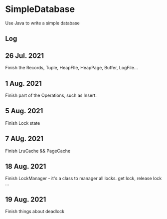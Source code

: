 # SimpleDatabase
Use Java to write a simple database


## Log


## 26 Jul. 2021
Finish the Records, Tuple, HeapFIle, HeapPage, Buffer, LogFile...

## 1 Aug. 2021
Finish part of the Operations, such as Insert.

## 5 Aug. 2021

Finish Lock state 

## 7 AUg. 2021

Finish LruCache && PageCache

## 18 Aug. 2021
Finish LockManager - it's a class to manager all locks. get lock, release lock ...

## 19 Aug. 2021
Finish things about deadlock
